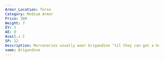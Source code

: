 ```yaml
---
Armor_Location: Torso
Category: Medium Armor
Price: 300
Weight: 7
EV: 1
AE: 0
Avail.: C
SP: 12
Description: Mercenaries usually wear brigandine ‘til they can get a hold of some better armor. It’s a basic leather vest with plates of thicker hardened leather woven or pinned onto the inside. Wore a brigandine on the fields of Brenna and Sodden. They can be stiff and a bit hard to work with.
name: Brigandine
---
```

